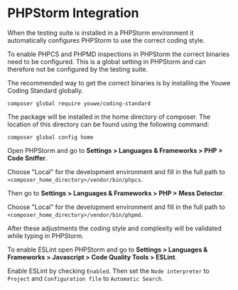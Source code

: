 # PHPStorm Integration

When the testing suite is installed in a PHPStorm environment it automatically
configures PHPStorm to use the correct coding style.

To enable PHPCS and PHPMD inspections in PHPStorm the correct binaries need
to be configured. This is a global setting in PHPStorm and can therefore not
be configured by the testing suite.

The recommended way to get the correct binaries is by installing the Youwe
Coding Standard globally.

```
composer global require youwe/coding-standard
```

The package will be installed in the home directory of composer. The location
of this directory can be found using the following command:

```
composer global config home
```

Open PHPStorm and go to __Settings > Languages & Frameworks > PHP > Code Sniffer__.

Choose "Local" for the development environment and fill in the full path to
`<composer_home_directory>/vendor/bin/phpcs`.

Then go to __Settings > Languages & Frameworks > PHP > Mess Detector__.

Choose "Local" for the development environment and fill in the full path to
`<composer_home_directory>/vendor/bin/phpmd`.

After these adjustments the coding style and complexity will be validated
while typing in PHPStorm.

To enable ESLint open PHPStorm and go to
__Settings > Languages & Frameworks > Javascript > Code Quality Tools > ESLint__.

Enable ESLint by checking `Enabled`. Then set the `Node interpreter`
to `Project` and `Configuration file` to `Automatic Search`.

